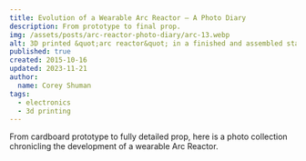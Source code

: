 ```yaml
---
title: Evolution of a Wearable Arc Reactor – A Photo Diary
description: From prototype to final prop.
img: /assets/posts/arc-reactor-photo-diary/arc-13.webp
alt: 3D printed &quot;arc reactor&quot; in a finished and assembled state with painted accents and copper wiring details
published: true
created: 2015-10-16
updated: 2023-11-21
author: 
  name: Corey Shuman
tags: 
  - electronics
  - 3d printing
---
```


From cardboard prototype to fully detailed prop, here is a photo collection chronicling the development of a wearable Arc Reactor.

<Gallery :images="[
  {src: '/assets/posts/arc-reactor-photo-diary/arc-01.webp', alt:'Adafruit FLORA Arduino microcontroller connected to an 8x8 grid of NeoPixels via alligator clips. The NeoPixels are illuminated blue.'},
  {src: '/assets/posts/arc-reactor-photo-diary/arc-02.webp', alt:'An Arduino microcontroller, 8x8 NeoPixel grid, battery, battery charger, power circuit, and BlueTooth module glued to a cardboard rectangle.'},
  {src: '/assets/posts/arc-reactor-photo-diary/arc-03.webp', alt:'An 8x8 grid of NeoPixels and supporting electronics glued to a cardboard rectangle demonstrating the NeoPixels illuminated blue.'},
  {src: '/assets/posts/arc-reactor-photo-diary/arc-04.webp', alt:'An 8x8 grid of NeoPixels and supporting electronics glued between two pieces of cardboard, with an &quot;arc reactor&quot; pattern window allowing red illumination to shine through the pattern.'},
  {src: '/assets/posts/arc-reactor-photo-diary/arc-05.webp', alt:'Two rectangular black devices with distinct &quot;arc reactor&quot; patterns glowing blue.'},
  {src: '/assets/posts/arc-reactor-photo-diary/arc-06.webp', alt:'3D printed rings in clear and black unfinished, unpainted plastic, which are parts of an &quot;arc reactor&quot; design, sitting loosely on a table.'},
  {src: '/assets/posts/arc-reactor-photo-diary/arc-07.webp', alt:'Loose electronic components connected together, sitting on a table, wired up to a 3D printed &quot;arc reactor&quot; to test the illumination of the device.'},
  {src: '/assets/posts/arc-reactor-photo-diary/arc-08.webp', alt:'Electronic components for an Arduino, NeoPixel grid, battery circuit, and BlueTooth module stacked together tightly.'},
  {src: '/assets/posts/arc-reactor-photo-diary/arc-09.webp', alt:'Electronic components for an Arduino, NeoPixel grid, battery circuit, battery, and BlueTooth module stacked together tightly with the NeoPixel grid illuminated blue.'},
  {src: '/assets/posts/arc-reactor-photo-diary/arc-10.webp', alt:'3D printed rings in clear and black plastic with details painted copper and silver, parts assembled loosely and sitting on a paint-stained piece of newspaper.'},
  {src: '/assets/posts/arc-reactor-photo-diary/arc-11.webp', alt:'8x8 grid of NeoPixels and supporting electronics and battery stacked tightly and contained in a 3D printed circular frame.'},
  {src: '/assets/posts/arc-reactor-photo-diary/arc-12.webp', alt:'3D printed rings and a circular container shaped like an &quot;arc reactor&quot; enclosing NeoPixels and supporting electronics.'},
  {src: '/assets/posts/arc-reactor-photo-diary/arc-13.webp', alt:'3D printed &quot;arc reactor&quot; in a finished and assembled state with painted accents and copper wiring details.'},
  {src: '/assets/posts/arc-reactor-photo-diary/arc-14.webp', alt:'Corey Shuman in a suit, dressed to look like Tony Stark, spreading open his dress shirt to show an illuminated 3D printed &quot;arc reactor&quot; glowing on his chest.'},
  ]">
</Gallery>
